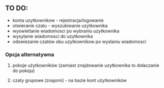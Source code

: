 ## TO DO:


- konta uzytkownikow - rejestracja/logowanie
- otwieranie czatu - wyszukiwanie uzytkownika
- wyswietlanie wiadomosci po wybraniu uzytkownika
- wysylanie wiadomosci do uzytkownika
- odswiezanie czatów obu uzytkownikow po wyslaniu wiadomosci


### Opcja alternatywna

1. pokoje użytkowników (zamiast znajdowanie uzytkownika to dołaczanie do pokoju)


2. czaty grupowe (znajomi) - na bazie kont użytkowników
